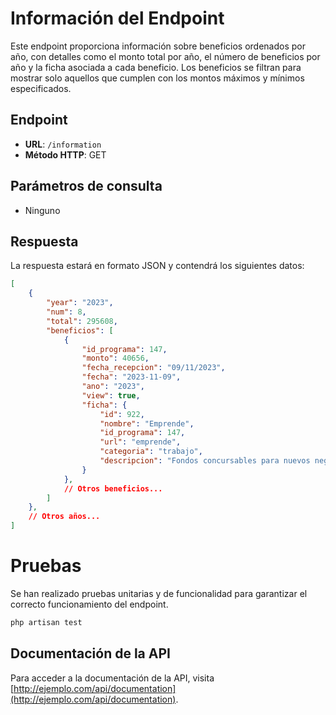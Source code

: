 # Información del Endpoint

Este endpoint proporciona información sobre beneficios ordenados por año, con detalles como el monto total por año, el número de beneficios por año y la ficha asociada a cada beneficio. Los beneficios se filtran para mostrar solo aquellos que cumplen con los montos máximos y mínimos especificados.

## Endpoint

- **URL**: `/information`
- **Método HTTP**: GET

## Parámetros de consulta

- Ninguno

## Respuesta

La respuesta estará en formato JSON y contendrá los siguientes datos:

```json
[
    {
        "year": "2023",
        "num": 8,
        "total": 295608,
        "beneficios": [
            {
                "id_programa": 147,
                "monto": 40656,
                "fecha_recepcion": "09/11/2023",
                "fecha": "2023-11-09",
                "ano": "2023",
                "view": true,
                "ficha": {
                    "id": 922,
                    "nombre": "Emprende",
                    "id_programa": 147,
                    "url": "emprende",
                    "categoria": "trabajo",
                    "descripcion": "Fondos concursables para nuevos negocios"
                }
            },
            // Otros beneficios...
        ]
    },
    // Otros años...
]
```

# Pruebas

Se han realizado pruebas unitarias y de funcionalidad para garantizar el correcto funcionamiento del endpoint.

```bash
php artisan test
```

## Documentación de la API
Para acceder a la documentación de la API, visita [http://ejemplo.com/api/documentation](http://ejemplo.com/api/documentation).
